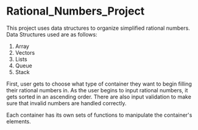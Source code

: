 # Rational_Numbers_Project

This project uses data structures to organize simplified rational numbers. 
Data Structures used are as follows:

1. Array 
2. Vectors
3. Lists
4. Queue
5. Stack

First, user gets to choose what type of container they want to begin filling their rational numbers in. 
As the user begins to input rational numbers, it gets sorted in an ascending order. 
There are also input validation to make sure that invalid numbers are handled correctly.

Each container has its own sets of functions to manipulate the container's elements. 
